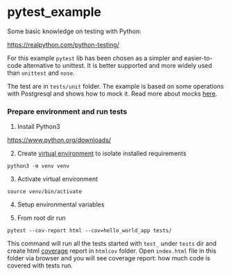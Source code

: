 # pytest_example

Some basic knowledge on testing with Python:

https://realpython.com/python-testing/ 

For this example `pytest` lib has been chosen as a simpler and easier-to-code alternative to unittest. It is better supported and more widely used than `unittest` and `nose`.

The test are in `tests/unit` folder. The example is based on some operations with Postgresql and shows how to mock it.
Read more about mocks [here](https://www.toptal.com/python/an-introduction-to-mocking-in-python).

### Prepare environment and run tests

1. Install Python3

https://www.python.org/downloads/

2. Create [virtual environment](https://docs.python.org/3/library/venv.html) to isolate installed requirements

`python3 -m venv venv`

3. Activate virtual environment

`source venv/bin/activate`

4. Setup environmental variables 

5. From root dir run

`pytest --cov-report html --cov=hello_world_app tests/`

This command will run all the tests started with `test_` under `tests` dir and create html [coverage](https://pytest-cov.readthedocs.io/en/latest/reporting.html) report in `htmlcov` folder. Open `index.html` file in this folder via browser and you will see coverage report: how much code is covered with tests run.
